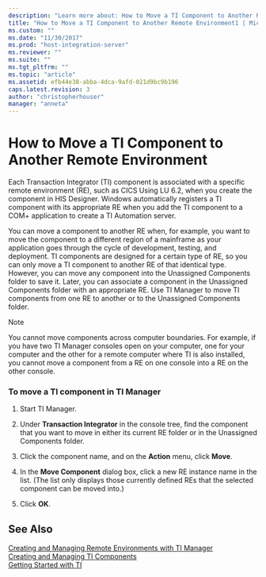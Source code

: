 ```yaml
---
description: "Learn more about: How to Move a TI Component to Another Remote Environment"
title: "How to Move a TI Component to Another Remote Environment1 | Microsoft Docs"
ms.custom: ""
ms.date: "11/30/2017"
ms.prod: "host-integration-server"
ms.reviewer: ""
ms.suite: ""
ms.tgt_pltfrm: ""
ms.topic: "article"
ms.assetid: efb44e38-abba-4dca-9afd-021d9bc9b196
caps.latest.revision: 3
author: "christopherhouser"
manager: "anneta"
---
```

# How to Move a TI Component to Another Remote Environment
Each Transaction Integrator (TI) component is associated with a specific remote environment (RE), such as CICS Using LU 6.2, when you create the component in HIS Designer. Windows automatically registers a TI component with its appropriate RE when you add the TI component to a COM+ application to create a TI Automation server.  
  
 You can move a component to another RE when, for example, you want to move the component to a different region of a mainframe as your application goes through the cycle of development, testing, and deployment. TI components are designed for a certain type of RE, so you can only move a TI component to another RE of that identical type. However, you can move any component into the Unassigned Components folder to save it. Later, you can associate a component in the Unassigned Components folder with an appropriate RE. Use TI Manager to move TI components from one RE to another or to the Unassigned Components folder.  
  
> [!NOTE]
>  You cannot move components across computer boundaries. For example, if you have two TI Manager consoles open on your computer, one for your computer and the other for a remote computer where TI is also installed, you cannot move a component from a RE on one console into a RE on the other console.  
  
### To move a TI component in TI Manager  
  
1.  Start TI Manager.  
  
2.  Under **Transaction Integrator** in the console tree, find the component that you want to move in either its current RE folder or in the Unassigned Components folder.  
  
3.  Click the component name, and on the **Action** menu, click **Move**.  
  
4.  In the **Move Component** dialog box, click a new RE instance name in the list. (The list only displays those currently defined REs that the selected component can be moved into.)  
  
5.  Click **OK**.  
  
## See Also  
 [Creating and Managing Remote Environments with TI Manager](../core/creating-and-managing-remote-environments-with-ti-manager1.md)   
 [Creating and Managing TI Components](../core/creating-and-managing-ti-components2.md)   
 [Getting Started with TI](../core/getting-started-with-ti1.md)
